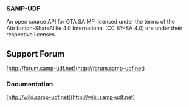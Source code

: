 ### SAMP-UDF
An open source API for GTA SA:MP licensed under the terms of the Attribution-ShareAlike 4.0 International (CC BY-SA 4.0) are under their respective licenses.

## Support Forum
[http://forum.samp-udf.net](http://forum.samp-udf.net)

### Documentation
[http://wiki.samp-udf.net](http://wiki.samp-udf.net)